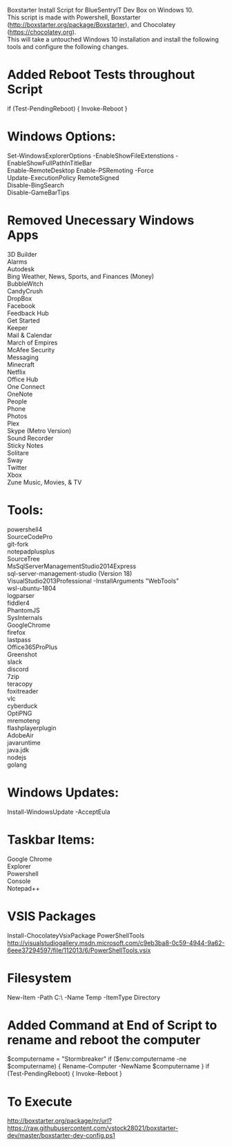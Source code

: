Boxstarter Install Script for BlueSentryIT Dev Box on Windows 10.  
This script is made with Powershell, Boxstarter (http://boxstarter.org/package/Boxstarter), and Chocolatey (https://chocolatey.org).  
This will take a untouched Windows 10 installation and install the following tools and configure the following changes.  

# Added Reboot Tests throughout Script
if (Test-PendingReboot) { Invoke-Reboot }  

# Windows Options:
Set-WindowsExplorerOptions -EnableShowFileExtenstions -EnableShowFullPathInTitleBar<br>
Enable-RemoteDesktop
Enable-PSRemoting -Force  
Update-ExecutionPolicy RemoteSigned  
Disable-BingSearch  
Disable-GameBarTips 

# Removed Unecessary Windows Apps
3D Builder  
Alarms  
Autodesk  
Bing Weather, News, Sports, and Finances (Money)  
BubbleWitch  
CandyCrush  
DropBox  
Facebook  
Feedback Hub  
Get Started  
Keeper  
Mail & Calendar  
March of Empires  
McAfee Security  
Messaging  
Minecraft  
Netflix  
Office Hub  
One Connect  
OneNote  
People  
Phone  
Photos  
Plex  
Skype (Metro Version)  
Sound Recorder  
Sticky Notes  
Solitare  
Sway  
Twitter  
Xbox  
Zune Music, Movies, & TV  

# Tools:
powershell4  
SourceCodePro  
git-fork  
notepadplusplus  
SourceTree  
MsSqlServerManagementStudio2014Express  
sql-server-management-studio (Version 18)  
VisualStudio2013Professional -InstallArguments "WebTools"  
wsl-ubuntu-1804  
logparser  
fiddler4  
PhantomJS  
SysInternals  
GoogleChrome  
firefox  
lastpass  
Office365ProPlus  
Greenshot  
slack  
discord  
7zip  
teracopy  
foxitreader  
vlc  
cyberduck  
OptiPNG  
mremoteng  
flashplayerplugin  
AdobeAir  
javaruntime  
java.jdk  
nodejs  
golang  

# Windows Updates:  
Install-WindowsUpdate -AcceptEula

# Taskbar Items:  
Google Chrome  
Explorer  
Powershell  
Console  
Notepad++  

# VSIS Packages
Install-ChocolateyVsixPackage PowerShellTools http://visualstudiogallery.msdn.microsoft.com/c9eb3ba8-0c59-4944-9a62-6eee37294597/file/112013/6/PowerShellTools.vsix

# Filesystem
New-Item -Path C:\ -Name Temp -ItemType Directory

# Added Command at End of Script to rename and reboot the computer
$computername = "Stormbreaker"
if ($env:computername -ne $computername) {
	Rename-Computer -NewName $computername
}
if (Test-PendingReboot) { Invoke-Reboot }

# To Execute
http://boxstarter.org/package/nr/url?https://raw.githubusercontent.com/vstock28021/boxstarter-dev/master/boxstarter-dev-config.ps1
